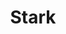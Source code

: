---
title: Stark
intro: Helps design and build products that are accessible, ethical, and inclusive.
link: http://www.getstark.co
tags:
- Open source
type: puzzle-piece
preview: resources/stark.png
category: 
- Sketch plugins
- Accessibility
- Visual design
site: Get Stark
type: resource
---
